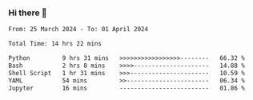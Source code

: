 ### Hi there 👋

<!--
**ututono/ututono** is a ✨ _special_ ✨ repository because its `README.md` (this file) appears on your GitHub profile.

Here are some ideas to get you started:

- 🔭 I’m currently working on ...
- 🌱 I’m currently learning ...
- 👯 I’m looking to collaborate on ...
- 🤔 I’m looking for help with ...
- 💬 Ask me about ...
- 📫 How to reach me: ...
- 😄 Pronouns: ...
- ⚡ Fun fact: ...
-->



<!--START_SECTION:waka-->

```txt
From: 25 March 2024 - To: 01 April 2024

Total Time: 14 hrs 22 mins

Python         9 hrs 31 mins   >>>>>>>>>>>>>>>>>--------   66.32 %
Bash           2 hrs 8 mins    >>>>---------------------   14.88 %
Shell Script   1 hr 31 mins    >>>----------------------   10.59 %
YAML           54 mins         >>-----------------------   06.34 %
Jupyter        16 mins         -------------------------   01.86 %
```

<!--END_SECTION:waka-->

